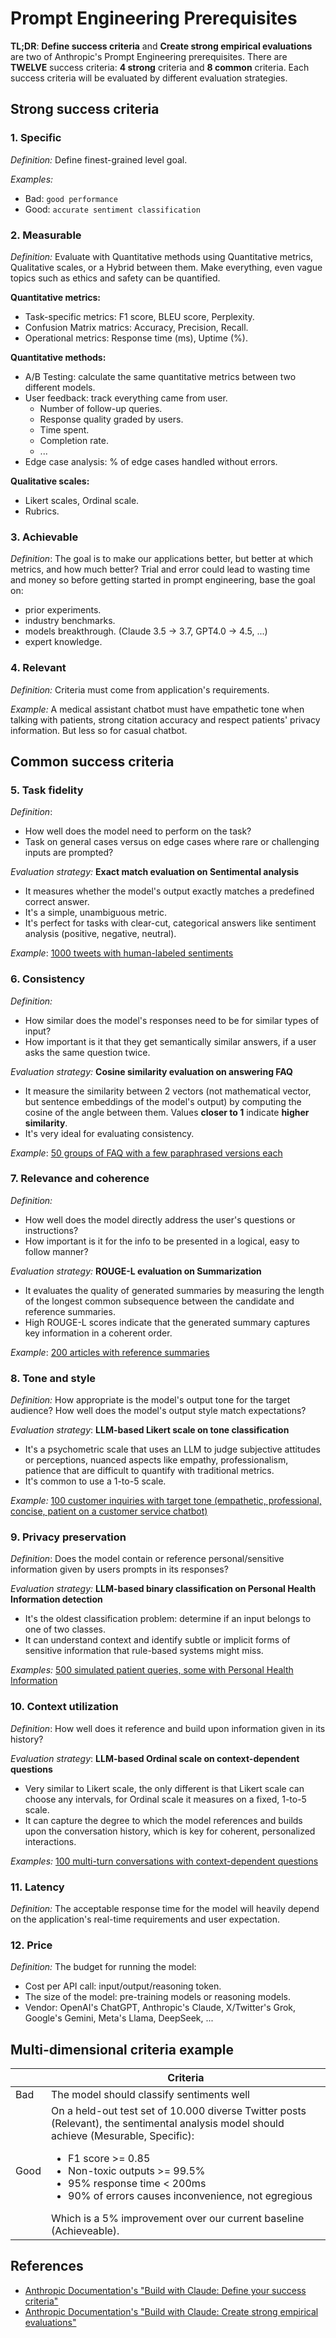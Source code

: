# Prompt Engineering Prerequisites

<!-- tl;dr starts -->

**TL;DR**: **Define success criteria** and **Create strong empirical evaluations** are two of Anthropic's Prompt Engineering prerequisites. There are **TWELVE** success criteria: **4 strong** criteria and **8 common** criteria. Each success criteria will be evaluated by different evaluation strategies.

<!-- tl;dr ends -->

## Strong success criteria

### 1. Specific

_Definition:_ Define finest-grained level goal.

_Examples:_

- Bad: `good performance`
- Good: `accurate sentiment classification`

### 2. Measurable

_Definition:_ Evaluate with Quantitative methods using Quantitative metrics, Qualitative scales, or a Hybrid between them. Make everything, even vague topics such as ethics and safety can be quantified.

**Quantitative metrics:**

- Task-specific metrics: F1 score, BLEU score, Perplexity.
- Confusion Matrix matrics: Accuracy, Precision, Recall.
- Operational metrics: Response time (ms), Uptime (%).

**Quantitative methods:**

- A/B Testing: calculate the same quantitative metrics between two different models.
- User feedback: track everything came from user.
  - Number of follow-up queries.
  - Response quality graded by users.
  - Time spent.
  - Completion rate.
  - ...
- Edge case analysis: % of edge cases handled without errors.

**Qualitative scales:**

- Likert scales, Ordinal scale.
- Rubrics.

### 3. Achievable

_Definition_: The goal is to make our applications better, but better at which metrics, and how much better? Trial and error could lead to wasting time and money so before getting started in prompt engineering, base the goal on:

- prior experiments.
- industry benchmarks.
- models breakthrough. (Claude 3.5 -> 3.7, GPT4.0 -> 4.5, ...)
- expert knowledge.

### 4. Relevant

_Definition:_ Criteria must come from application's requirements.

_Example:_ A medical assistant chatbot must have empathetic tone when talking with patients, strong citation accuracy and respect patients' privacy information. But less so for casual chatbot.

## Common success criteria

### 5. Task fidelity

_Definition_:

- How well does the model need to perform on the task?
- Task on general cases versus on edge cases where rare or challenging inputs are prompted?

_Evaluation strategy:_ **Exact match evaluation on Sentimental analysis**

- It measures whether the model's output exactly matches a predefined correct answer.
- It's a simple, unambiguous metric.
- It's perfect for tasks with clear-cut, categorical answers like sentiment analysis (positive, negative, neutral).

_Example_: [1000 tweets with human-labeled sentiments](https://docs.anthropic.com/en/docs/build-with-claude/develop-tests#task-fidelity-sentiment-analysis-exact-match-evaluation)

### 6. Consistency

_Definition:_

- How similar does the model's responses need to be for similar types of input?
- How important is it that they get semantically similar answers, if a user asks the same question twice.

_Evaluation strategy:_ **Cosine similarity evaluation on answering FAQ**

- It measure the similarity between 2 vectors (not mathematical vector, but sentence embeddings of the model's output) by computing the cosine of the angle between them. Values **closer to 1** indicate **higher similarity**.
- It's very ideal for evaluating consistency.

_Example_: [50 groups of FAQ with a few paraphrased versions each](https://docs.anthropic.com/en/docs/build-with-claude/develop-tests#consistency-faq-bot-cosine-similarity-evaluation)

### 7. Relevance and coherence

_Definition:_

- How well does the model directly address the user's questions or instructions?
- How important is it for the info to be presented in a logical, easy to follow manner?

_Evaluation strategy:_ **ROUGE-L evaluation on Summarization**

- It evaluates the quality of generated summaries by measuring the length of the longest common subsequence between the candidate and reference summaries.
- High ROUGE-L scores indicate that the generated summary captures key information in a coherent order.

_Example_: [200 articles with reference summaries](https://docs.anthropic.com/en/docs/build-with-claude/develop-tests#relevance-and-coherence-summarization-rouge-l-evaluation)

### 8. Tone and style

_Definition:_ How appropriate is the model's output tone for the target audience? How well does the model's output style match expectations?

_Evaluation strategy_: **LLM-based Likert scale on tone classification**

- It's a psychometric scale that uses an LLM to judge subjective attitudes or perceptions, nuanced aspects like empathy, professionalism, patience that are difficult to quantify with traditional metrics.
- It's common to use a 1-to-5 scale.

_Example:_ [100 customer inquiries with target tone (empathetic, professional, concise, patient on a customer service chatbot)](https://docs.anthropic.com/en/docs/build-with-claude/develop-tests#tone-and-style-customer-service-llm-based-likert-scale)

### 9. Privacy preservation

_Definition_: Does the model contain or reference personal/sensitive information given by users prompts in its responses?

_Evaluation strategy:_ **LLM-based binary classification on Personal Health Information detection**

- It's the oldest classification problem: determine if an input belongs to one of two classes.
- It can understand context and identify subtle or implicit forms of sensitive information that rule-based systems might miss.

_Examples:_ [500 simulated patient queries, some with Personal Health Information](https://docs.anthropic.com/en/docs/build-with-claude/develop-tests#privacy-preservation-medical-chatbot-llm-based-binary-classification)

### 10. Context utilization

_Definition_: How well does it reference and build upon information given in its history?

_Evaluation strategy_: **LLM-based Ordinal scale on context-dependent questions**

- Very similar to Likert scale, the only different is that Likert scale can choose any intervals, for Ordinal scale it measures on a fixed, 1-to-5 scale.
- It can capture the degree to which the model references and builds upon the conversation history, which is key for coherent, personalized interactions.

_Examples:_ [100 multi-turn conversations with context-dependent questions](https://docs.anthropic.com/en/docs/build-with-claude/develop-tests#context-utilization-conversation-assistant-llm-based-ordinal-scale)

### 11. Latency

_Definition:_ The acceptable response time for the model will heavily depend on the application's real-time requirements and user expectation.

### 12. Price

_Definition:_ The budget for running the model:

- Cost per API call: input/output/reasoning token.
- The size of the model: pre-training models or reasoning models.
- Vendor: OpenAI's ChatGPT, Anthropic's Claude, X/Twitter's Grok, Google's Gemini, Meta's Llama, DeepSeek, ...

## Multi-dimensional criteria example

<!-- prettier-ignore -->
||Criteria|
|---|---|
|Bad|The model should classify sentiments well|
|Good|On a held-out test set of 10.000 diverse Twitter posts (Relevant), the sentimental analysis model should achieve (Mesurable, Specific):<ul><li>F1 score >= 0.85</li><li>Non-toxic outputs >= 99.5%</li><li>95% response time < 200ms</li><li>90% of errors causes inconvenience, not egregious</li></ul>Which is a 5% improvement over our current baseline (Achieveable).|

## References

- [Anthropic Documentation's "Build with Claude: Define your success criteria"](https://docs.anthropic.com/en/docs/build-with-claude/define-success)
- [Anthropic Documentation's "Build with Claude: Create strong empirical evaluations"](https://docs.anthropic.com/en/docs/build-with-claude/develop-tests)
